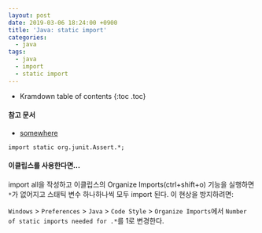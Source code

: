 ```yaml
---
layout: post
date: 2019-03-06 18:24:00 +0900
title: 'Java: static import'
categories:
  - java
tags:
  - java
  - import
  - static import
---
```


* Kramdown table of contents
{:toc .toc}

#### 참고 문서

- [somewhere](/somewhere)

```
import static org.junit.Assert.*;
```

#### 이클립스를 사용한다면...

import all을 작성하고 이클립스의 Organize Imports(ctrl+shift+o) 기능을 실행하면 `*`가 없어지고 스태틱 변수 하나하나씩 모두 import 된다. 이 현상을 방지하려면:

`Windows` > `Preferences` > `Java` > `Code Style` > `Organize Imports`에서 `Number of static imports needed for .*`를 1로 변경한다.
